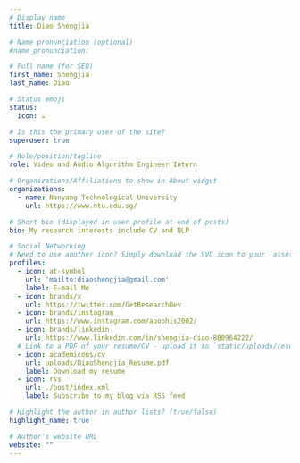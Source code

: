 ```yaml
---
# Display name
title: Diao Shengjia

# Name pronunciation (optional)
#name_pronunciation: 

# Full name (for SEO)
first_name: Shengjia
last_name: Diao

# Status emoji
status:
  icon: ☕️

# Is this the primary user of the site?
superuser: true

# Role/position/tagline
role: Video and Audio Algorithm Engineer Intern

# Organizations/Affiliations to show in About widget
organizations:
  - name: Nanyang Technological University
    url: https://www.ntu.edu.sg/

# Short bio (displayed in user profile at end of posts)
bio: My research interests include CV and NLP

# Social Networking
# Need to use another icon? Simply download the SVG icon to your `assets/media/icons/` folder.
profiles:
  - icon: at-symbol
    url: 'mailto:diaoshengjia@gmail.com'
    label: E-mail Me
  - icon: brands/x
    url: https://twitter.com/GetResearchDev
  - icon: brands/instagram
    url: https://www.instagram.com/apophis2002/
  - icon: brands/linkedin
    url: https://www.linkedin.com/in/shengjia-diao-800964222/
  # Link to a PDF of your resume/CV - upload it to `static/uploads/resume.pdf`
  - icon: academicons/cv
    url: uploads/DiaoShengjia_Resume.pdf
    label: Download my resume
  - icon: rss
    url: ./post/index.xml
    label: Subscribe to my blog via RSS feed

# Highlight the author in author lists? (true/false)
highlight_name: true

# Author's website URL
website: ""
---
```


